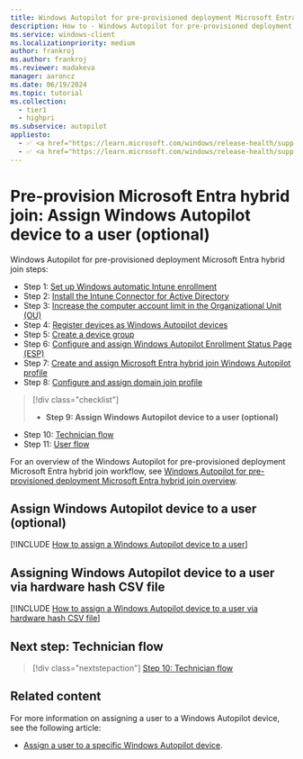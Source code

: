 ```yaml
---
title: Windows Autopilot for pre-provisioned deployment Microsoft Entra hybrid join - Step 9 of 11 - Assign Windows Autopilot device to a user
description: How to - Windows Autopilot for pre-provisioned deployment Microsoft Entra hybrid join with pre-provisioning - Step 9 of 11 - Assign Windows Autopilot device to a user.
ms.service: windows-client
ms.localizationpriority: medium
author: frankroj
ms.author: frankroj
ms.reviewer: madakeva
manager: aaroncz
ms.date: 06/19/2024
ms.topic: tutorial
ms.collection:
  - tier1
  - highpri
ms.subservice: autopilot
appliesto:
  - ✅ <a href="https://learn.microsoft.com/windows/release-health/supported-versions-windows-client" target="_blank">Windows 11</a>
  - ✅ <a href="https://learn.microsoft.com/windows/release-health/supported-versions-windows-client" target="_blank">Windows 10</a>
---
```


# Pre-provision Microsoft Entra hybrid join: Assign Windows Autopilot device to a user (optional)

Windows Autopilot for pre-provisioned deployment Microsoft Entra hybrid join steps:

- Step 1: [Set up Windows automatic Intune enrollment](hybrid-azure-ad-join-automatic-enrollment.md)
- Step 2: [Install the Intune Connector for Active Directory](hybrid-azure-ad-join-intune-connector.md)
- Step 3: [Increase the computer account limit in the Organizational Unit (OU)](hybrid-azure-ad-join-computer-account-limit.md)
- Step 4: [Register devices as Windows Autopilot devices](hybrid-azure-ad-join-register-device.md)
- Step 5: [Create a device group](hybrid-azure-ad-join-device-group.md)
- Step 6: [Configure and assign Windows Autopilot Enrollment Status Page (ESP)](hybrid-azure-ad-join-esp.md)
- Step 7: [Create and assign Microsoft Entra hybrid join Windows Autopilot profile](hybrid-azure-ad-join-autopilot-profile.md)
- Step 8: [Configure and assign domain join profile](hybrid-azure-ad-join-domain-join-profile.md)

> [!div class="checklist"]
>
> - **Step 9: Assign Windows Autopilot device to a user (optional)**

- Step 10: [Technician flow](hybrid-azure-ad-join-technician-flow.md)
- Step 11: [User flow](hybrid-azure-ad-join-user-flow.md)

For an overview of the Windows Autopilot for pre-provisioned deployment Microsoft Entra hybrid join workflow, see [Windows Autopilot for pre-provisioned deployment Microsoft Entra hybrid join overview](hybrid-azure-ad-join-workflow.md#workflow).

## Assign Windows Autopilot device to a user (optional)

[!INCLUDE [How to assign a Windows Autopilot device to a user](../includes/assign-autopilot-device-to-user.md)]

## Assigning Windows Autopilot device to a user via hardware hash CSV file

[!INCLUDE [How to assign a Windows Autopilot device to a user via hardware hash CSV file](../includes/assign-autopilot-device-to-user-via-csv.md)]

## Next step: Technician flow

> [!div class="nextstepaction"]
> [Step 10: Technician flow](hybrid-azure-ad-join-technician-flow.md)

## Related content

For more information on assigning a user to a Windows Autopilot device, see the following article:

- [Assign a user to a specific Windows Autopilot device](../../enrollment-autopilot.md#assign-a-user-to-a-specific-windows-autopilot-device).
